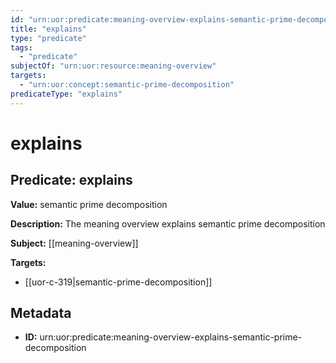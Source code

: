 ```yaml
---
id: "urn:uor:predicate:meaning-overview-explains-semantic-prime-decomposition"
title: "explains"
type: "predicate"
tags:
  - "predicate"
subjectOf: "urn:uor:resource:meaning-overview"
targets:
  - "urn:uor:concept:semantic-prime-decomposition"
predicateType: "explains"
---
```


# explains

## Predicate: explains

**Value:** semantic prime decomposition

**Description:** The meaning overview explains semantic prime decomposition

**Subject:** [[meaning-overview]]

**Targets:**

- [[uor-c-319|semantic-prime-decomposition]]

## Metadata

- **ID:** urn:uor:predicate:meaning-overview-explains-semantic-prime-decomposition
